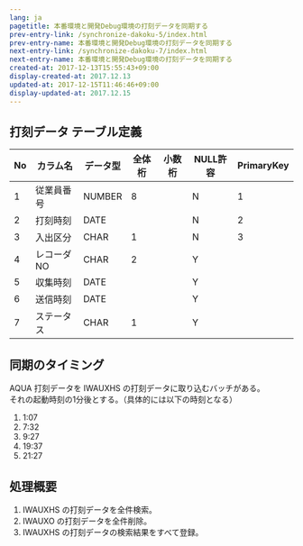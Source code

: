 ```yaml
---
lang: ja
pagetitle: 本番環境と開発Debug環境の打刻データを同期する
prev-entry-link: /synchronize-dakoku-5/index.html
prev-entry-name: 本番環境と開発Debug環境の打刻データを同期する
next-entry-link: /synchronize-dakoku-7/index.html
next-entry-name: 本番環境と開発Debug環境の打刻データを同期する
created-at: 2017-12-13T15:55:43+09:00
display-created-at: 2017.12.13
updated-at: 2017-12-15T11:46:46+09:00
display-updated-at: 2017.12.15
---
```


<script type="application/ld+json">
{
  "@context": "http://schema.org",
  "@type": "BlogPosting",
  "mainEntityOfPage": {
    "@type": "WebPage",
    "@id": "https://google.com/article"
  },
  "headline": "本番環境と開発Debug環境の打刻データを同期する",
  "image": [
    "https://example.com/photos/1x1/photo.jpg",
    "https://example.com/photos/4x3/photo.jpg",
    "https://example.com/photos/16x9/photo.jpg"
   ],
  "datePublished": "2017-12-13T15:55:43+09:00",
  "dateModified": "2017-12-15T11:46:46+09:00",
  "author": {
    "@type": "Person",
    "name": "John Doe"
  },
   "publisher": {
    "@type": "Organization",
    "name": "Google",
    "logo": {
      "@type": "ImageObject",
      "url": "https://google.com/logo.jpg"
    }
  },
  "description": "A most wonderful article"
}
</script>



打刻データ テーブル定義
-------------

| No | カラム名   | データ型 | 全体桁 | 小数桁 | NULL許容 | PrimaryKey |
|----|------------|----------|--------|--------|----------|------------|
| 1  | 従業員番号 | NUMBER   | 8      |        | N        | 1          |
| 2  | 打刻時刻   | DATE     |        |        | N        | 2          |
| 3  | 入出区分   | CHAR     | 1      |        | N        | 3          |
| 4  | レコーダNO | CHAR     | 2      |        | Y        |            |
| 5  | 収集時刻   | DATE     |        |        | Y        |            |
| 6  | 送信時刻   | DATE     |        |        | Y        |            |
| 7  | ステータス | CHAR     | 1      |        | Y        |            |


同期のタイミング
-------------

AQUA 打刻データを IWAUXHS の打刻データに取り込むバッチがある。  
それの起動時刻の1分後とする。（具体的には以下の時刻となる）

1. 1:07
1. 7:32
1. 9:27
1. 19:37
1. 21:27


処理概要
-------------

1. IWAUXHS の打刻データを全件検索。
1. IWAUXO の打刻データを全件削除。
1. IWAUXHS の打刻データの検索結果をすべて登録。



